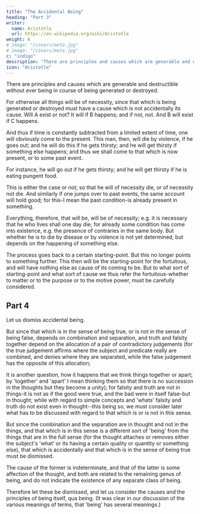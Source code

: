 ```yaml
---
title: "The Accidental Being"
heading: "Part 3"
writer:
  name: Aristotle 
  url: https://en.wikipedia.org/wiki/Aristotle
weight: 6
# image: "/covers/meta.jpg"
# image: "/covers/meta.jpg"
c: "indigo"
description: "There are principles and causes which are generable and destructible without ever being in course of being generated or destroyed"
icon: "Aristotle"
---
```



There are principles and causes which are generable and destructible without ever being in course of being generated or destroyed. 

For otherwise all things will be of necessity, since that which is being generated or destroyed must have a cause which is not accidentally its cause. Will A exist or not? It will if B happens; and if not, not. And B will exist if C happens. 

And thus if time is constantly subtracted from a limited extent of time, one will obviously come to the present. This man, then, will die by violence, if he goes out; and he will do this if he gets thirsty; and he will get thirsty if something else happens; and thus we shall come to that which is now present, or to some past event. 

For instance, he will go out if he gets thirsty; and he will get thirsty if he is eating pungent food. 

This is either the case or not; so that he will of necessity die, or of necessity not die. And similarly if one jumps over to past events, the same account will hold good; for this-I mean the past condition-is already present in something. 

Everything, therefore, that will be, will be of necessity; e.g. it is necessary that he who lives shall one day die; for already some condition has come into existence, e.g. the presence of contraries in the same body. But whether he is to die by disease or by violence is not yet determined, but depends on the happening of something else. 

The process goes back to a certain starting-point. But this no longer points to something further. This then will be the starting-point for the fortuitous, and will have nothing else as cause of its coming to be. But to what sort of starting-point and what sort of cause we thus refer the fortuitous-whether to matter or to the purpose or to the motive power, must be carefully considered.


## Part 4

Let us dismiss accidental being. 

But since that which is in the sense of being true, or is not in the sense of being false, depends on combination and separation, and truth and falsity together depend on the allocation of a pair of contradictory judgements (for the true judgement affirms where the subject and predicate really are combined, and denies where they are separated, while the false judgement has the opposite of this allocation; 

It is another question, how it happens that we think things together or apart; by 'together' and 'apart' I mean thinking them so that there is no succession in the thoughts but they become a unity); for falsity and truth are not in things-it is not as if the good were true, and the bad were in itself false-but in thought; while with regard to simple concepts and 'whats' falsity and truth do not exist even in thought--this being so, we must consider later what has to be discussed with regard to that which is or is not in this sense. 

But since the combination and the separation are in thought and not in the things, and that which is in this sense is a different sort of 'being' from the things that are in the full sense (for the thought attaches or removes either the subject's 'what' or its having a certain quality or quantity or something else), that which is accidentally and that which is in the sense of being true must be dismissed. 

The cause of the former is indeterminate, and that of the latter is some affection of the thought, and both are related to the remaining genus of being, and do not indicate the existence of any separate class of being. 

Therefore let these be dismissed, and let us consider the causes and the principles of being itself, qua being. (It was clear in our discussion of the various meanings of terms, that 'being' has several meanings.)
